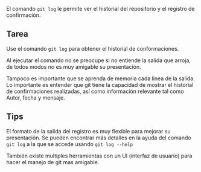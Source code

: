 El comando `git log` le permite ver el historial del repositorio y el registro de confirmación.

## Tarea

Use el comando `git log` para obtener el historial de conformaciones.

Al ejecutar el comando no se preocupe si no entiende la salida que arroja, de todos modos no es muy amigable su presentación.

Tampoco es importante que se aprenda de memoria cada linea de la salida. Lo importante es entender que git tiene la capacidad de mostrar el historial de confirmaciones realizadas, así como información relevante tal como Autor, fecha y mensaje.

## Tips

El formato de la salida del registro es muy flexible para mejorar su presentación. Se pueden encontrar más detalles en la ayuda del comando `git log` a la que se accede usando `git log --help`

También existe multiples herramientas con un UI (interfaz de usuario) para hacer el manejo de git mas amigable.